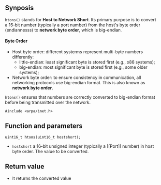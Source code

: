 ## Synposis

`htons()` stands for **Host to Network Short**. Its primary purpose is to convert a 16-bit number (typically a port number) from the host's byte order (endiannesss) to **network byte order**, which is big-endian.

#### **Byte Order**
- Host byte order: different systerms represent multi-byte numbers differently:
	- little-endian: least significant byte is stored first (e.g., x86 systems);
	- big-endian: most significant byte is stored first (e.g., some older systems);
- Network byte order: to ensure consistency in communication, all networking protocols use big-endian format. This is also known as **network byte order**.

`htons()` ensures that numbers are correctly converted to big-endian format before being transmitted over the network.

`#include <arpa/inet.h>`
## Function and parameters

`uint16_t htons(uint16_t hostshort);`

- `hostshort` a 16-bit unsigned integer (typically a [[Port]] number) in host byte order. The value to be converted.

## Return value

- It returns the converted value